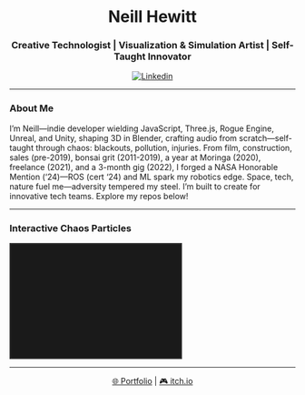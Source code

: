 <p align="center">
    <h1 align="center">Neill Hewitt</h1>
    <h3 align="center">Creative Technologist | Visualization & Simulation Artist | Self-Taught Innovator</h3>
</p>

<p align="center">
    <a href="https://www.linkedin.com/in/neill-hewitt-artechfuz3d"><img alt="Linkedin" src="https://img.shields.io/badge/linkedin-%230077B5.svg?style=for-the-badge&logo=linkedin&logoColor=white"></a>
</p>

---

### About Me

I’m Neill—indie developer wielding JavaScript, Three.js, Rogue Engine, Unreal, and Unity, shaping 3D in Blender, crafting audio from scratch—self-taught through chaos: blackouts, pollution, injuries. From film, construction, sales (pre-2019), bonsai grit (2011-2019), a year at Moringa (2020), freelance (2021), and a 3-month gig (2022), I forged a NASA Honorable Mention (‘24)—ROS (cert ‘24) and ML spark my robotics edge. Space, tech, nature fuel me—adversity tempered my steel. I’m built to create for innovative tech teams. Explore my repos below!

---

### Interactive Chaos Particles

<p align="center">
<div style="width: 300px; height: 200px; border: 2px solid #333; background: #1a1a1a; position: relative; overflow: hidden;">
    <canvas id="particleCanvas" width="300" height="200"></canvas>
</div>
</p>

<script>
const canvas = document.getElementById('particleCanvas');
const ctx = canvas.getContext('2d');
let particles = [];

function Particle(x, y) {
    this.x = x;
    this.y = y;
    this.size = Math.random() * 5 + 1;
    this.speedX = Math.random() * 3 - 1.5;
    this.speedY = Math.random() * 3 - 1.5;
}

function init() {
    for (let i = 0; i < 50; i++) {
        particles.push(new Particle(canvas.width / 2, canvas.height / 2));
    }
}

function animate() {
    ctx.clearRect(0, 0, canvas.width, canvas.height);
    for (let i = 0; i < particles.length; i++) {
        ctx.fillStyle = 'rgba(255, 255, 255, 0.8)';
        ctx.beginPath();
        ctx.arc(particles[i].x, particles[i].y, particles[i].size, 0, Math.PI * 2);
        ctx.fill();
        
        particles[i].x += particles[i].speedX;
        particles[i].y += particles[i].speedY;
        
        if (particles[i].x < 0 || particles[i].x > canvas.width) particles[i].speedX = -particles[i].speedX;
        if (particles[i].y < 0 || particles[i].y > canvas.height) particles[i].speedY = -particles[i].speedY;
    }
    requestAnimationFrame(animate);
}

init();
animate();
</script>

---

<p align="center">
    <a href="https://portfolio.artechfuz3d.xyz">🌐 Portfolio</a> | <a href="https://yourusername.itch.io">🎮 itch.io</a>
</p>
